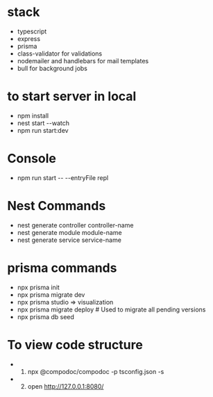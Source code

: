 # stack
- typescript
- express
- prisma
- class-validator for validations
- nodemailer and handlebars for mail templates
- bull for background jobs


# to start server in local
- npm install
- nest start --watch
- npm run start:dev

# Console
- npm run start -- --entryFile repl

# Nest Commands
- nest generate controller controller-name
- nest generate module module-name
- nest generate service service-name

# prisma commands
- npx prisma init
- npx prisma migrate dev
- npx prisma studio => visualization
- npx prisma migrate deploy # Used to migrate all pending versions
- npx prisma db seed

# To view code structure
- 1. npx @compodoc/compodoc -p tsconfig.json -s
- 2. open http://127.0.0.1:8080/
